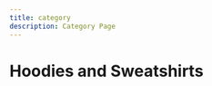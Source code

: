 ```yaml
---
title: category
description: Category Page
---
```


<columns mode="normal" number="1" number-m="1" number-s="1" id="category__title">

<block id="category__title__breadcrumb">

<flui-breadcrumb  message="category"></flui-breadcrumb>

</block>

<block>

# Hoodies and Sweatshirts

</block>

</columns>










<columns mode="normal" number="4" number-m="2" number-s="2" id="category__items">

<block>

<products-card title="Hoodie" url="/single-product" price="Starting at $9.99"/>

</block>

<block>

<products-card title="Crewneck" url="/single-product" price="Starting at $9.99"/>

</block>

<block>

<products-card title="Sweatshirt with zipper" url="/single-product" price="Starting at $9.99"/>

</block>

<block>

<products-card title="Long hooded sweatshirt" url="/single-product" price="Starting at $9.99"/>

</block>

<block>

<products-card title="Sweatshirt fastened with buttons" url="/single-product" price="Starting at $9.99"/>

</block>

<block>

<products-card title="V-neck sweatshirt" url="/single-product" price="Starting at $9.99"/>

</block>

<block>

<products-card title="Crewneck" url="/single-product" price="Starting at $9.99"/>

</block>

<block>

<products-card title="Sweatshirt with zipper" url="/single-product" price="Starting at $9.99"/>

</block>

<block>

<products-card title="Sleeveless sweatshirt" url="/single-product" price="Starting at $9.99"/>

</block>

<block>

<products-card title="Sweatshirt fastened with buttons" url="/single-product" price="Starting at $9.99"/>

</block>

</columns>